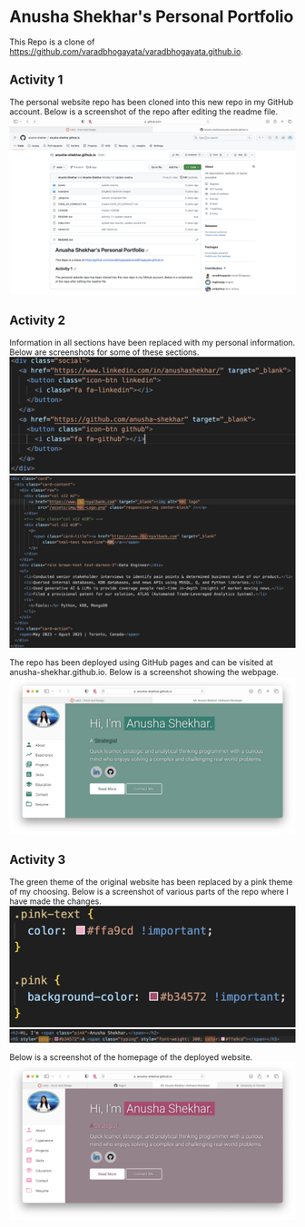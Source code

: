 # Anusha Shekhar's Personal Portfolio
This Repo is a clone of https://github.com/varadbhogayata/varadbhogayata.github.io.

## Activity 1
The personal website repo has been cloned into this new repo in my GitHub account. Below is a screenshot of the repo after editing the readme file.
![activity 1: cloned repo and edited readme](./readme_images/1_1_cloned.png)

## Activity 2
Information in all sections have been replaced with my personal information. Below are screenshots for some of these sections.
![activity 2.1: example of replaced section](./readme_images/2_1_example.png)
![activity 2.2: example of replaced section](./readme_images/2_2_example.png)

The repo has been deployed using GitHub pages and can be visited at anusha-shekhar.github.io. Below is a screenshot showing the webpage.
![activity 2.3: screenshot of webpage](./readme_images/2_3_website.png)

## Activity 3
The green theme of the original website has been replaced by a pink theme of my choosing. Below is a screenshot of various parts of the repo where I have made the changes.
![activity 3.1: example of replaced colour](./readme_images/3_1_color_example.png)
![activity 3.2: example of replaced colour](./readme_images/3_2_color_example.png)

Below is a screenshot of the homepage of the deployed website.
![activity 3.3: screenshot of pink webpage](./readme_images/3_3_website_pink.png)